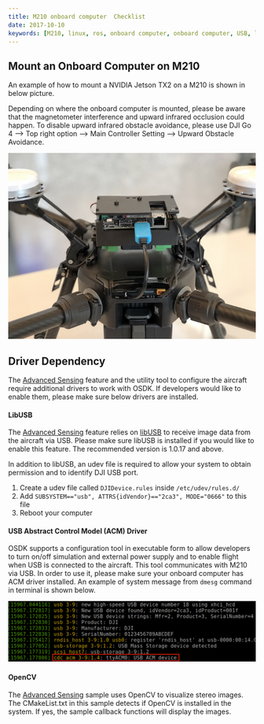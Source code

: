 ```yaml
---
title: M210 onboard computer  Checklist
date: 2017-10-10
keywords: [M210, linux, ros, onboard computer, onboard computer, USB, libusb, udev, configuration]
---
```


## Mount an Onboard Computer on M210

An example of how to mount a NVIDIA Jetson TX2 on a M210 is shown in below picture. 

Depending on where the onboard computer is mounted, 
please be aware that the magnetometer interference and 
upward infrared occlusion could happen. To disable upward 
infrared obstacle avoidance, please use DJI Go 4 --> Top 
right option --> Main Controller Setting --> Upward Obstacle Avoidance.

![tx2_on_m210](../images/hardwaresetup/tx2_on_m210_small.jpg)

## Driver Dependency 

The [Advanced Sensing](../guides/component-guide-advanced-sensing-stereo-camera.html) feature 
and the utility tool to configure the aircraft require additional drivers 
to work with OSDK. If developers would like to enable them, please make 
sure below drivers are installed.

#### LibUSB

The [Advanced Sensing](../guides/component-guide-advanced-sensing-stereo-camera.html) feature 
relies on [libUSB](https://github.com/libusb/libusb) to receive image data 
from the aircraft via USB. Please make sure libUSB is installed 
if you would like to enable this feature. The recommended version is 1.0.17 and above.

In addition to libUSB, an udev file is required to allow your system to obtain permission and to identify DJI USB port. 

1. Create a udev file called `DJIDevice.rules` inside `/etc/udev/rules.d/`
2. Add `SUBSYSTEM=="usb", ATTRS{idVendor}=="2ca3", MODE="0666"` to this file
3. Reboot your computer

#### USB Abstract Control Model (ACM) Driver

OSDK supports a configuration tool in executable form to allow developers to turn on/off simulation and external power supply and to enable flight when USB is connected to the aircraft. This tool communicates with M210 via USB. In order to use it, please make sure your onboard computer has ACM driver installed. An example of system message from `dmesg` command in terminal is shown below.

![acm_dmesg](../images/Linux/acm_dmesg.png)

#### OpenCV

The [Advanced Sensing](../sample-doc/advanced-sensing-stereo-images.html) sample uses OpenCV to visualize stereo images. The CMakeList.txt in this sample detects if OpenCV is installed in the system. If yes, the sample callback functions will display the images.
